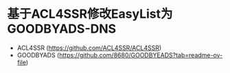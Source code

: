 # 基于ACL4SSR修改EasyList为GOODBYADS-DNS

* ACL4SSR (https://github.com/ACL4SSR/ACL4SSR)
* GOODBYADS (https://github.com/8680/GOODBYEADS?tab=readme-ov-file)
  
